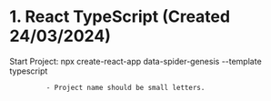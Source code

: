 # 1. React TypeScript (Created 24/03/2024)

Start Project: npx create-react-app data-spider-genesis --template typescript
           
             - Project name should be small letters.   
